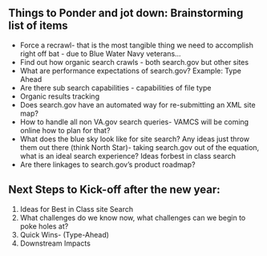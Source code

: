 ## Things to Ponder and jot down: Brainstorming list of items

- Force a recrawl- that is the most tangible thing we need to accomplish right off bat - due to Blue Water Navy veterans...
- Find out how organic search crawls - both search.gov but other sites
- What are performance expectations of search.gov? Example:  Type Ahead
- Are there sub search capabilities - capabilities of file type
- Organic results tracking
- Does search.gov have an automated way for re-submitting an XML site map?
- How to handle all non VA.gov search queries- VAMCS will be coming online how to plan for that?
- What does the blue sky look like for site search?  Any ideas just throw them out there (think North Star)- taking search.gov out of the equation, what is an ideal search experience? Ideas forbest in class search
- Are there linkages to search.gov’s product roadmap?

## Next Steps to Kick-off after the new year:

1. Ideas for Best in Class site Search
2. What challenges do we know now, what challenges can we begin to poke holes at?
3. Quick Wins- (Type-Ahead)
4. Downstream Impacts
